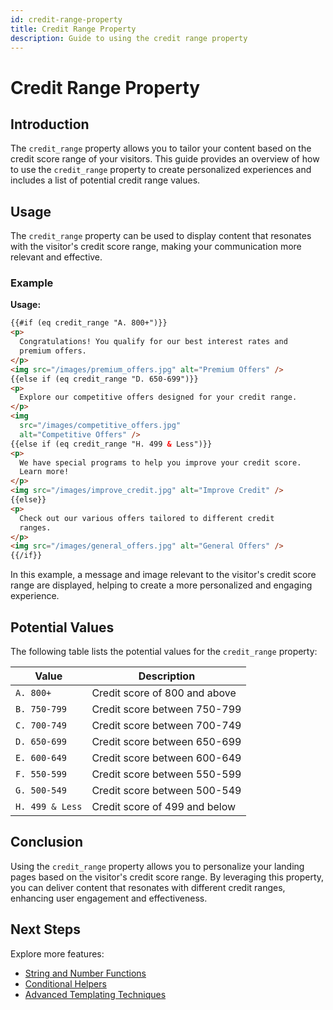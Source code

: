 ```yaml
---
id: credit-range-property
title: Credit Range Property
description: Guide to using the credit range property
---
```


# Credit Range Property

## Introduction

The `credit_range` property allows you to tailor your content based on the credit score range of your visitors. This guide provides an overview of how to use the `credit_range` property to create personalized experiences and includes a list of potential credit range values.

## Usage

The `credit_range` property can be used to display content that resonates with the visitor's credit score range, making your communication more relevant and effective.

### Example

**Usage:**

```html
{{#if (eq credit_range "A. 800+")}}
<p>
  Congratulations! You qualify for our best interest rates and
  premium offers.
</p>
<img src="/images/premium_offers.jpg" alt="Premium Offers" />
{{else if (eq credit_range "D. 650-699")}}
<p>
  Explore our competitive offers designed for your credit range.
</p>
<img
  src="/images/competitive_offers.jpg"
  alt="Competitive Offers" />
{{else if (eq credit_range "H. 499 & Less")}}
<p>
  We have special programs to help you improve your credit score.
  Learn more!
</p>
<img src="/images/improve_credit.jpg" alt="Improve Credit" />
{{else}}
<p>
  Check out our various offers tailored to different credit
  ranges.
</p>
<img src="/images/general_offers.jpg" alt="General Offers" />
{{/if}}
```

In this example, a message and image relevant to the visitor's credit score range are displayed, helping to create a more personalized and engaging experience.

## Potential Values

The following table lists the potential values for the `credit_range` property:

| Value           | Description                   |
| --------------- | ----------------------------- |
| `A. 800+`       | Credit score of 800 and above |
| `B. 750-799`    | Credit score between 750-799  |
| `C. 700-749`    | Credit score between 700-749  |
| `D. 650-699`    | Credit score between 650-699  |
| `E. 600-649`    | Credit score between 600-649  |
| `F. 550-599`    | Credit score between 550-599  |
| `G. 500-549`    | Credit score between 500-549  |
| `H. 499 & Less` | Credit score of 499 and below |

## Conclusion

Using the `credit_range` property allows you to personalize your landing pages based on the visitor's credit score range. By leveraging this property, you can deliver content that resonates with different credit ranges, enhancing user engagement and effectiveness.

## Next Steps

Explore more features:

- [String and Number Functions](/docs/personalization/hero-string-number-functions)
- [Conditional Helpers](/docs/personalization/hero-conditional-helpers)
- [Advanced Templating Techniques](/docs/personalization/hero-advanced-techniques)
